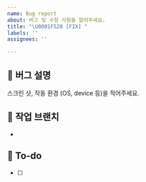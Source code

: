 ```yaml
---
name: Bug report
about: 버그 및 수정 사항을 알려주세요.
title: "\U0001F528 [FIX] "
labels: ''
assignees: ''

---
```


## 🐞 버그 설명
스크린 샷, 작동 환경 (OS, device 등)을 적어주세요.


## 🥑 작업 브랜치
- 

## 📝 To-do
- [ ]
